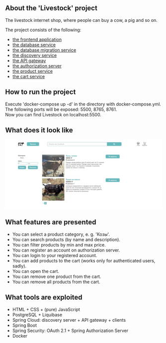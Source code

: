 <a name="readme-top"></a>

## About the 'Livestock' project
The livestock internet shop, where people can buy a cow, a pig and so on.<br />
<p>
The project consists of the following:
<ul>
  <li><a href="https://github.com/lukesukhanov/livestock-web">the frontend application</a></li>
  <li><a href="https://github.com/lukesukhanov/livestock-database">the database service</a></li>
  <li><a href="https://github.com/lukesukhanov/livestock-database-migration">the database migration service</a></li>
  <li><a href="https://github.com/lukesukhanov/livestock-discovery-server">the discovery service</a></li>
  <li><a href="https://github.com/lukesukhanov/livestock-api-gateway">the API gateway</a></li>
  <li><a href="https://github.com/lukesukhanov/livestock-authorization-server">the authorization server</a></li>
  <li><a href="https://github.com/lukesukhanov/livestock-product-service">the product service</a></li>
  <li><a href="https://github.com/lukesukhanov/livestock-cart-service">the cart service</a></li>
</ul>

## How to run the project
Execute 'docker-compose up -d' in the directory with docker-compose.yml.<br />
The following ports will be exposed: 5500, 8765, 8761.<br />
Now you can find Livestock on localhost:5500.

## What does it look like
![alt text](https://github.com/lukesukhanov/livestock-web/blob/main/screenshot.jpg)

## What features are presented
<ul>
  <li>You can select a product category, e. g. 'Козы'.</li>
  <li>You can search products (by name and description).</li>
  <li>You can filter products by min and max price.</li>
  <li>You can register an account on authorization server.</li>
  <li>You can login to your registered account.</li>
  <li>You can add products to the cart (works only for authenticated users, sadly).</li>
  <li>You can open the cart.</li>
  <li>You can remove one product from the cart.</li>
  <li>You can remove all products from the cart.</li>
</ul>

## What tools are exploited
<ul>
  <li>HTML + CSS + (pure) JavaScript</li>
  <li>PostgreSQL + Liquibase</li>
  <li>Spring Cloud: discovery server + API gateway + clients</li>
  <li>Spring Boot</li>
  <li>Spring Security: OAuth 2.1 + Spring Authorization Server</li>
  <li>Docker</li>
</ul>
